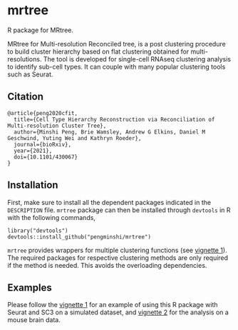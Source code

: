 # mrtree 

R package for MRtree.

MRtree for Multi-resolution Reconciled tree, is a post clustering procedure to build cluster hierarchy based on flat clustering obtained for multi-resolutions. The tool is developed for single-cell RNAseq clustering analysis to identify sub-cell types. It can couple with many popular clustering tools such as Seurat. 


## Citation

```
@article{peng2020cfit,
  title={Cell Type Hierarchy Reconstruction via Reconciliation of Multi-resolution Cluster Tree},
  author={Minshi Peng, Brie Wamsley, Andrew G Elkins, Daniel M Geschwind, Yuting Wei and Kathryn Roeder},
  journal={bioRxiv},
  year={2021},
  doi={10.1101/430067}
}
```


## Installation
First, make sure to install all the dependent packages indicated in the `DESCRIPTION` file.
`mrtree` package can then be installed through `devtools` in R with the following commands,
```{r}
library("devtools")
devtools::install_github("pengminshi/mrtree")
```

`mrtree` provides wrappers for multiple clustering functions (see [vignette 1](https://htmlpreview.github.io/?https://github.com/pengminshi/MRtree/blob/master/vignettes/MRtree-tutorial.html)). The required packages for respective clustering methods are only required if the method is needed. This avoids the overloading dependencies.

## Examples
Please follow the [vignette 1](https://htmlpreview.github.io/?https://github.com/pengminshi/MRtree/blob/master/vignettes/MRtree-tutorial.html) for an example of using this R package with Seurat and SC3 on a simulated dataset, and [vignette 2](https://htmlpreview.github.io/?https://github.com/pengminshi/MRtree/blob/master/vignettes/zeisel_example.html) for the analysis on a mouse brain data.
